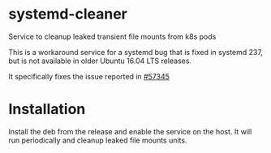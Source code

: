 # systemd-cleaner

Service to cleanup leaked transient file mounts from k8s pods

This is a workaround service for a systemd bug that is fixed in systemd 237, but is not available in older Ubuntu 16.04 LTS releases.

It specifically fixes the issue reported in [#57345](https://github.com/kubernetes/kubernetes/issues/57345)

# Installation

Install the deb from the release and enable the service on the host.  It will run periodically and cleanup leaked file mounts units.